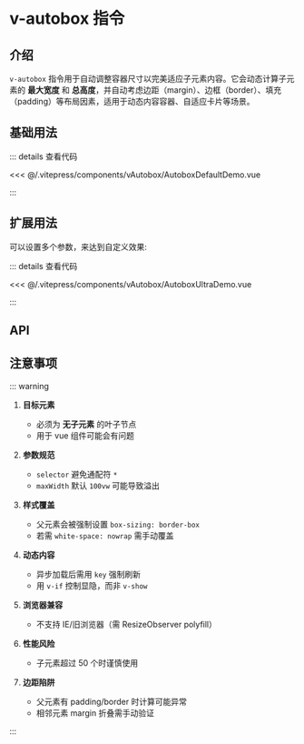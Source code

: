 # v-autobox 指令

## 介绍

`v-autobox` 指令用于自动调整容器尺寸以完美适应子元素内容。它会动态计算子元素的 **最大宽度** 和 **总高度**，并自动考虑边距（margin）、边框（border）、填充（padding）等布局因素，适用于动态内容容器、自适应卡片等场景。

## 基础用法

<AutoboxDefaultDemo/>
::: details 查看代码

<<< @/.vitepress/components/vAutobox/AutoboxDefaultDemo.vue

:::

## 扩展用法

可以设置多个参数，来达到自定义效果:
<AutoboxUltraDemo/>

::: details 查看代码

<<< @/.vitepress/components/vAutobox/AutoboxUltraDemo.vue

:::

## API

<ApiTable :data="props" />

## 注意事项

::: warning

1. **目标元素**

   - 必须为 **无子元素** 的叶子节点
   - 用于 vue 组件可能会有问题

2. **参数规范**

   - `selector` 避免通配符 `*`
   - `maxWidth` 默认 `100vw` 可能导致溢出

3. **样式覆盖**

   - 父元素会被强制设置 `box-sizing: border-box`
   - 若需 `white-space: nowrap` 需手动覆盖

4. **动态内容**

   - 异步加载后需用 `key` 强制刷新
   - 用 `v-if` 控制显隐，而非 `v-show`

5. **浏览器兼容**

   - 不支持 IE/旧浏览器（需 ResizeObserver polyfill）

6. **性能风险**

   - 子元素超过 50 个时谨慎使用

7. **边距陷阱**
   - 父元素有 padding/border 时计算可能异常
   - 相邻元素 margin 折叠需手动验证

:::

   <script setup>
   import AutoboxDefaultDemo from '../.vitepress/components/vAutobox/AutoboxDefaultDemo.vue'
   import AutoboxUltraDemo from '../.vitepress/components/vAutobox/AutoboxUltraDemo.vue'
   import ApiTable from '../.vitepress/components/ApiTable.vue';
   const props = [
     {
       name: 'selector',
       type: 'string',
       required: false,
       description: '选择器，用于指定需要自动调整尺寸的容器',
       default: '*(全部)',
     },{
       name: 'maxWidth',
       type: 'string',
       required: false,
       description: '容器的最大宽度，默认为 100vw',
       default: '100vw',
     }
   ];
   </script>
